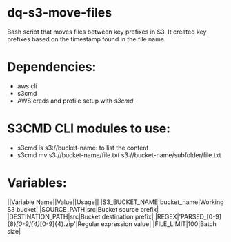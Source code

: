 # dq-s3-move-files

Bash script that moves files between key prefixes in S3.
It created key prefixes based on the timestamp found in the file name.

# Dependencies:
 - aws cli
 - s3cmd
 - AWS creds and profile setup with *s3cmd*

# S3CMD CLI modules to use:
- s3cmd ls s3://bucket-name: to list the content
- s3cmd mv s3://bucket-name/file.txt s3://bucket-name/subfolder/file.txt

# Variables:

||Variable Name||Value||Usage||
|S3_BUCKET_NAME|bucket_name|Working S3 bucket|
|SOURCE_PATH|src|Bucket source prefix|
|DESTINATION_PATH|src|Bucket destination prefix|
|REGEX|'PARSED_[0-9]{8}_[0-9]{4}_[0-9]{4}.zip'|Regular expression value|
|FILE_LIMIT|100|Batch size|
